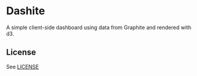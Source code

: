 # Dashite

A simple client-side dashboard using data from Graphite and rendered with d3.

## License

See [LICENSE](LICENSE)

